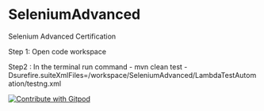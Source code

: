 # SeleniumAdvanced
Selenium Advanced Certification

Step 1: Open code workspace

Step2 : In the terminal run command -  mvn clean test -Dsurefire.suiteXmlFiles=/workspace/SeleniumAdvanced/LambdaTestAutomation/testng.xml

<a href="https://gitpod.io/#https://github.com/GuruprasadKini/LamdaTestSampleJava.git">
  <img
    src="https://img.shields.io/badge/Contribute%20with-Gitpod-908a85?logo=gitpod"
    alt="Contribute with Gitpod"
  />
</a>
